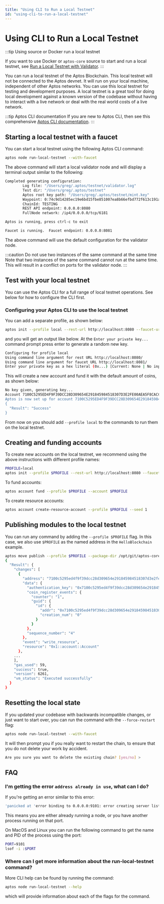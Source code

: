 ```yaml
---
title: "Using CLI to Run a Local Testnet"
id: "using-cli-to-run-a-local-testnet"
---
```


# Using CLI to Run a Local Testnet

:::tip Using source or Docker run a local testnet

If you want to use Docker or `aptos-core` source to start and run a local testnet, see [Run a Local Testnet with Validator](./run-a-local-testnet).
:::

You can run a local testnet of the Aptos Blockchain. This local testnet will not be connected to the Aptos devnet. It will run on your local machine, independent of other Aptos networks. You can use this local testnet for testing and development purposes. A local testnet is a great tool for doing local development against a known version of the codebase without having to interact with a live network or deal with the real world costs of a live network.

:::tip Aptos CLI documentation
If you are new to Aptos CLI, then see this comprehensive [Aptos CLI documentation](/cli-tools/aptos-cli-tool/index.md).
:::

## Starting a local testnet with a faucet

You can start a local testnet using the following Aptos CLI command:

```bash
aptos node run-local-testnet --with-faucet
```

The above command will start a local validator node and will display a terminal output similar to the following:

```bash
Completed generating configuration:
        Log file: "/Users/greg/.aptos/testnet/validator.log"
        Test dir: "/Users/greg/.aptos/testnet"
        Aptos root key path: "/Users/greg/.aptos/testnet/mint.key"
        Waypoint: 0:74c9d14285ec19e6bd15fbe851007ea8b66efbd772f613c191aa78721cadac25
        ChainId: TESTING
        REST API endpoint: 0.0.0.0:8080
        FullNode network: /ip4/0.0.0.0/tcp/6181

Aptos is running, press ctrl-c to exit

Faucet is running.  Faucet endpoint: 0.0.0.0:8081
```

The above command will use the default configuration for the validator node.  

:::caution Do not use two instances of the same command at the same time
Note that two instances of the same command cannot run at the same time. This will result in a conflict on ports for the validator node.
:::

## Test with your local testnet

You can use the Aptos CLI for a full range of local testnet operations. See below for how to configure the CLI first.

### Configuring your Aptos CLI to use the local testnet

You can add a separate profile, as shown below:

```bash
aptos init --profile local --rest-url http://localhost:8080 --faucet-url http://localhost:8081
```

and you will get an output like below. At the `Enter your private key...` command prompt press enter to generate a random new key.

```bash
Configuring for profile local
Using command line argument for rest URL http://localhost:8080/
Using command line argument for faucet URL http://localhost:8081/
Enter your private key as a hex literal (0x...) [Current: None | No input: Generate new key (or keep one if present)]
```

This will create a new account and fund it with the default amount of coins, as shown below:

```bash
No key given, generating key...
Account 7100C5295ED4F9F39DCC28D309654E291845984518307D3E2FE00AEA5F8CACC1 doesn't exist, creating it and funding it with 10000 coins
Aptos is now set up for account 7100C5295ED4F9F39DCC28D309654E291845984518307D3E2FE00AEA5F8CACC1!  Run `aptos help` for more information about commands
{
  "Result": "Success"
}
```

From now on you should add `--profile local` to the commands to run them on the local testnet.

## Creating and funding accounts 

To create new accounts on the local testnet, we recommend using the above instructions with different profile names:

```bash
PROFILE=local
aptos init --profile $PROFILE --rest-url http://localhost:8080 --faucet-url http://localhost:8081
```

To fund accounts:

```bash
aptos account fund --profile $PROFILE --account $PROFILE
```

To create resource accounts:

```bash
aptos account create-resource-account --profile $PROFILE --seed 1
```

## Publishing modules to the local testnet

You can run any command by adding the `--profile $PROFILE` flag.  In this case, we also use `$PROFILE` as the named address in the `HelloBlockchain` example.

```bash
aptos move publish --profile $PROFILE --package-dir /opt/git/aptos-core/aptos-move/move-examples/hello_blockchain --named-addresses HelloBlockchain=$PROFILE
{
  "Result": {
    "changes": [
      {
        "address": "7100c5295ed4f9f39dcc28d309654e291845984518307d3e2fe00aea5f8cacc1",
        "data": {
          "authentication_key": "0x7100c5295ed4f9f39dcc28d309654e291845984518307d3e2fe00aea5f8cacc1",
          "coin_register_events": {
            "counter": "1",
            "guid": {
              "id": {
                "addr": "0x7100c5295ed4f9f39dcc28d309654e291845984518307d3e2fe00aea5f8cacc1",
                "creation_num": "0"
              }
            }
          },
          "sequence_number": "4"
        },
        "event": "write_resource",
        "resource": "0x1::account::Account"
      },
    ...
    ],
    "gas_used": 59,
    "success": true,
    "version": 6261,
    "vm_status": "Executed successfully"
  }
}
```

## Resetting the local state

If you updated your codebase with backwards incompatible changes, or just want to start over, you can run
the command with the `--force-restart` flag:

```bash
aptos node run-local-testnet --with-faucet
```

It will then prompt you if you really want to restart the chain, to ensure that you do not delete your work by accident.

```bash
Are you sure you want to delete the existing chain? [yes/no] >
```

## FAQ

### I'm getting the error `address already in use`, what can I do?

If you're getting an error similar to this error:

```bash
'panicked at 'error binding to 0.0.0.0:9101: error creating server listener: Address already in use (os error 48)'
```

This means you are either already running a node, or you have another process running on that port.

On MacOS and Linux you can run the following command to get the name and PID of the process using the port:

```bash
PORT=9101
lsof -i :$PORT
```

### Where can I get more information about the run-local-testnet command?

More CLI help can be found by running the command:

```bash
aptos node run-local-testnet --help
```

which will provide information about each of the flags for the command.